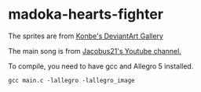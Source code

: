 # madoka-hearts-fighter

The sprites are from <a href="http://konbe.deviantart.com/gallery/">Konbe's DeviantArt Gallery</a>

The main song is from <a href="https://www.youtube.com/watch?v=q0WA1LHiz08">Jacobus21's Youtube channel.</a>

To compile, you need to have gcc and Allegro 5 installed.
```
gcc main.c -lallegro -lallegro_image
```

